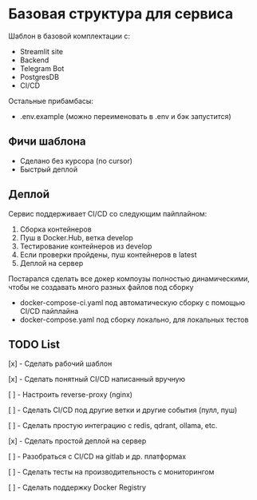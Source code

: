 # Базовая структура для сервиса

Шаблон в базовой комплектации с:

- Streamlit site
- Backend
- Telegram Bot
- PostgresDB
- CI/CD

Остальные прибамбасы:

- .env.example (можно переименовать в .env и бэк запустится)

## Фичи шаблона

- Сделано без курсора (no cursor)
- Быстрый деплой

## Деплой

Сервис поддерживает CI/CD со следующим пайплайном:

1. Сборка контейнеров
2. Пуш в Docker.Hub, ветка develop
3. Тестирование контейнеров из develop
4. Если проверки пройдены, пуш контейнеров в latest
5. Деплой на сервер

Постарался сделать все докер компоузы полностью динамическими, чтобы не создавать много разных файлов под сборку

- docker-compose-ci.yaml под автоматическую сборку с помощью CI/CD пайплайна
- docker-compose.yaml под сборку локально, для локальных тестов

## TODO List

[x] - Сделать рабочий шаблон

[x] - Сделать понятный CI/CD написанный вручную

[ ] - Настроить reverse-proxy (nginx)

[ ] - Сделать CI/CD под другие ветки и другие события (пулл, пуш)

[ ] - Сделать простую интеграцию с redis, qdrant, ollama, etc.

[x] - Сделать простой деплой на сервер

[ ] - Разобраться с CI/CD на gitlab и др. платформах

[ ] - Сделать тесты на производительность с мониторингом

[ ] - Сделать поддержку Docker Registry